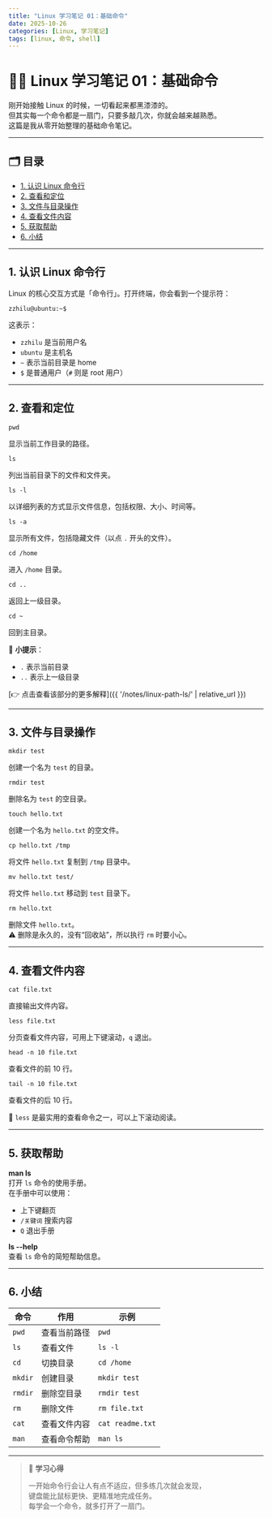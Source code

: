 ```yaml
---
title: "Linux 学习笔记 01：基础命令"
date: 2025-10-26
categories: [Linux, 学习笔记]
tags: [linux, 命令, shell]
---
```


# 🧑‍💻 Linux 学习笔记 01：基础命令

刚开始接触 Linux 的时候，一切看起来都黑漆漆的。  
但其实每一个命令都是一扇门，只要多敲几次，你就会越来越熟悉。  
这篇是我从零开始整理的基础命令笔记。

---

## 🗂️ 目录
- [1. 认识 Linux 命令行](#1-认识-linux-命令行)
- [2. 查看和定位](#2-查看和定位)
- [3. 文件与目录操作](#3-文件与目录操作)
- [4. 查看文件内容](#4-查看文件内容)
- [5. 获取帮助](#5-获取帮助)
- [6. 小结](#6-小结)

---

## 1. 认识 Linux 命令行

Linux 的核心交互方式是「命令行」。打开终端，你会看到一个提示符：

```
zzhilu@ubuntu:~$
```

这表示：  
- `zzhilu` 是当前用户名  
- `ubuntu` 是主机名  
- `~` 表示当前目录是 home  
- `$` 是普通用户（`#` 则是 root 用户）

---

## 2. 查看和定位
```
pwd
```
显示当前工作目录的路径。
```
ls
``` 
列出当前目录下的文件和文件夹。
```
ls -l  
```
以详细列表的方式显示文件信息，包括权限、大小、时间等。

```
ls -a
```  
显示所有文件，包括隐藏文件（以点 `.` 开头的文件）。

```
cd /home
```  
进入 `/home` 目录。

```
cd ..
```  
返回上一级目录。

```
cd ~
```  
回到主目录。

📌 **小提示**：  
- `.` 表示当前目录  
- `..` 表示上一级目录  

[👉 点击查看该部分的更多解释]({{ '/notes/linux-path-ls/' | relative_url }})

---

## 3. 文件与目录操作

```
mkdir test
```  
创建一个名为 `test` 的目录。

```
rmdir test
```  
删除名为 `test` 的空目录。

```
touch hello.txt
```  
创建一个名为 `hello.txt` 的空文件。

```
cp hello.txt /tmp
```  
将文件 `hello.txt` 复制到 `/tmp` 目录中。

```
mv hello.txt test/
```  
将文件 `hello.txt` 移动到 `test` 目录下。

```
rm hello.txt
```  
删除文件 `hello.txt`。  
⚠️ 删除是永久的，没有“回收站”，所以执行 `rm` 时要小心。

---

## 4. 查看文件内容

```
cat file.txt
```
直接输出文件内容。

```
less file.txt
```  
分页查看文件内容，可用上下键滚动，`q` 退出。

```
head -n 10 file.txt
```  
查看文件的前 10 行。

```
tail -n 10 file.txt
```  
查看文件的后 10 行。

📘 `less` 是最实用的查看命令之一，可以上下滚动阅读。

---

## 5. 获取帮助

**man ls**  
打开 `ls` 命令的使用手册。  
在手册中可以使用：  
- 上下键翻页  
- `/关键词` 搜索内容  
- `Q` 退出手册  

**ls --help**  
查看 `ls` 命令的简短帮助信息。

---

## 6. 小结

| 命令 | 作用 | 示例 |
|------|------|------|
| `pwd` | 查看当前路径 | `pwd` |
| `ls` | 查看文件 | `ls -l` |
| `cd` | 切换目录 | `cd /home` |
| `mkdir` | 创建目录 | `mkdir test` |
| `rmdir` | 删除空目录 | `rmdir test` |
| `rm` | 删除文件 | `rm file.txt` |
| `cat` | 查看文件内容 | `cat readme.txt` |
| `man` | 查看命令帮助 | `man ls` |

---

> 📎 **学习心得**
>
> 一开始命令行会让人有点不适应，但多练几次就会发现，  
> 键盘能比鼠标更快、更精准地完成任务。  
> 每学会一个命令，就多打开了一扇门。
